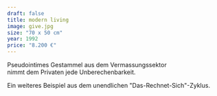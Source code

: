 ```yaml
---
draft: false
title: modern living
image: give.jpg
size: "70 x 50 cm"
year: 1992
price: "8.200 €"
---
```

Pseudointimes Gestammel aus dem Vermassungssektor  
nimmt dem Privaten jede Unberechenbarkeit.  

Ein weiteres Beispiel aus dem unendlichen "Das-Rechnet-Sich"-Zyklus.
